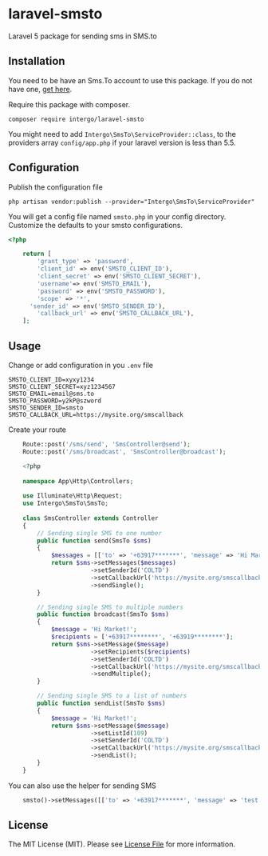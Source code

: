 # laravel-smsto
Laravel 5 package for sending sms in SMS.to

## Installation

You need to be have an Sms.To account to use this package. If you do not have one, [get here](https://sms.to).

Require this package with composer.

```shell
composer require intergo/laravel-smsto
```

You might need to add `Intergo\SmsTo\ServiceProvider::class`, to the providers array `config/app.php` if your laravel version is less than 5.5.

## Configuration

Publish the configuration file

```shell
php artisan vendor:publish --provider="Intergo\SmsTo\ServiceProvider"
```

You will get a config file named `smsto.php` in your config directory. Customize the defaults to your smsto configurations.


```php
<?php

	return [
	    'grant_type' => 'password',
	    'client_id' => env('SMSTO_CLIENT_ID'),
	    'client_secret' => env('SMSTO_CLIENT_SECRET'),
	    'username'=> env('SMSTO_EMAIL'),
	    'password' => env('SMSTO_PASSWORD'),
	    'scope' => '*',
      'sender_id' => env('SMSTO_SENDER_ID'),
	    'callback_url' => env('SMSTO_CALLBACK_URL'),
	];
```


## Usage

Change or add configuration in you `.env` file

```shell
SMSTO_CLIENT_ID=xyxy1234
SMSTO_CLIENT_SECRET=xyz1234567
SMSTO_EMAIL=email@sms.to
SMSTO_PASSWORD=y2kP@szword
SMSTO_SENDER_ID=smsto
SMSTO_CALLBACK_URL=https://mysite.org/smscallback
```

Create your route

```php
    Route::post('/sms/send', 'SmsController@send');
    Route::post('/sms/broadcast', 'SmsController@broadcast');
```

```php
    <?php
    
    namespace App\Http\Controllers;
    
    use Illuminate\Http\Request;
    use Intergo\SmsTo\SmsTo;
    
    class SmsController extends Controller
    {
    	// Sending single SMS to one number
        public function send(SmsTo $sms)
        {
            $messages = [['to' => '+63917*******', 'message' => 'Hi Market!']];
            return $sms->setMessages($messages)
                       ->setSenderId('COLTD')
                       ->setCallbackUrl('https://mysite.org/smscallback')
                       ->sendSingle();
        }

        // Sending single SMS to multiple numbers
        public function broadcast(SmsTo $sms)
        {
            $message = 'Hi Market!';
            $recipients = ['+63917********', '+63919********'];
            return $sms->setMessage($message)
                       ->setRecipients($recipients)
                       ->setSenderId('COLTD')
                       ->setCallbackUrl('https://mysite.org/smscallback')
                       ->sendMultiple();
        }

        // Sending single SMS to a list of numbers
        public function sendList(SmsTo $sms)
        {
            $message = 'Hi Market!';
            return $sms->setMessage($message)
                       ->setListId(109)
                       ->setSenderId('COLTD')
                       ->setCallbackUrl('https://mysite.org/smscallback')
                       ->sendList();
        }
    }
```

You can also use the helper for sending SMS

```php
    smsto()->setMessages([['to' => '+63917*******', 'message' => 'test message']])->sendSingle()
```

## License
The MIT License (MIT). Please see [License File](LICENSE.md) for more information.